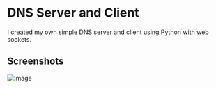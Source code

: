 # DNS Server and Client
I created my own simple DNS server and client using Python with web sockets.

## Screenshots
![image](https://github.com/itsRohit47/sit202-mydns/assets/108188800/258c5a0c-1cf8-478d-803f-0c577c952467)
